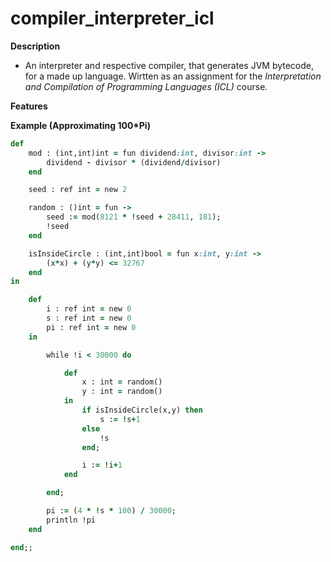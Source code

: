 # compiler_interpreter_icl

**Description**
- An interpreter and respective compiler, that generates JVM bytecode, for a made up language. Wirtten as an assignment for the *Interpretation and Compilation of Programming Languages (ICL)* course.

**Features**

**Example (Approximating 100*Pi)**
```ruby
def
    mod : (int,int)int = fun dividend:int, divisor:int ->
        dividend - divisor * (dividend/divisor)
    end

    seed : ref int = new 2

    random : ()int = fun ->
        seed := mod(8121 * !seed + 28411, 181);
        !seed
    end

    isInsideCircle : (int,int)bool = fun x:int, y:int ->
        (x*x) + (y*y) <= 32767
    end
in

    def
        i : ref int = new 0
        s : ref int = new 0
        pi : ref int = new 0
    in

        while !i < 30000 do

            def
                x : int = random()
                y : int = random()
            in
                if isInsideCircle(x,y) then
                    s := !s+1
                else
                    !s
                end;

                i := !i+1
            end

        end;

        pi := (4 * !s * 100) / 30000;
        println !pi
    end

end;;
```
